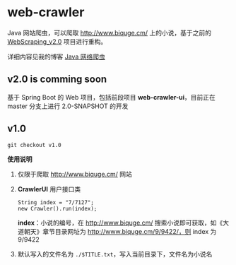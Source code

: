 # web-crawler

Java 网站爬虫，可以爬取 http://www.biquge.cm/ 上的小说，基于之前的 [WebScraping_v2.0](https://github.com/s1mplecc/WebScraping_v2.0) 项目进行重构。

详细内容见我的博客 [Java 网络爬虫](https://s1mple.xyz/java-web-crawler/)

## v2.0 is comming soon

基于 Spring Boot 的 Web 项目，包括前段项目 **web-crawler-ui**，目前正在 master 分支上进行 2.0-SNAPSHOT 的开发

## v1.0

```
git checkout v1.0
```

**使用说明**

1. 仅限于爬取 http://www.biquge.cm/ 网站

2. **CrawlerUI** 用户接口类

	```
	String index = "7/7127";
	new Crawler().run(index);
	```
	**index**：小说的编号，在 http://www.biquge.cm/ 搜索小说即可获取，如《大道朝天》章节目录网址为 http://www.biquge.cm/9/9422/，则 index 为 9/9422
	
3. 默认写入的文件名为 `./$TITLE.txt`，写入当前目录下，文件名为小说名
